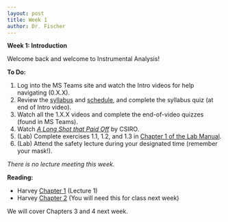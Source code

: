 ```yaml
---
layout: post
title: Week 1
author: Dr. Fischer
---
```


**Week 1: Introduction**

Welcome back and welcome to Instrumental Analysis!

**To Do:**

1. Log into the MS Teams site and watch the Intro videos for help navigating  (0.X.X).
1. Review the [syllabus]({{site.url}}/chem370/syllabus) and [schedule]({{site.url}}/chem370/schedule), and complete the syllabus quiz (at end of Intro video).
2. Watch all the 1.X.X videos and complete the end-of-video quizzes (found in MS Teams).
3. Watch [*A Long Shot that Paid Off*](https://www.youtube.com/watch?v=dYVb56Qmlak) by CSIRO.
3. (Lab) Complete exercises 1.1, 1.2, and 1.3 in [Chapter 1 of the Lab Manual]({{site.url}}/chem370/lab-manual/getting-started-in-r.html). 
3. (Lab) Attend the safety lecture during your designated time (remember your mask!).

*There is no lecture meeting this week.*

**Reading:**

- Harvey [Chapter 1](https://chem.libretexts.org/Bookshelves/Analytical_Chemistry/Book%3A_Analytical_Chemistry_2.1_(Harvey)/01%3A_Introduction_to_Analytical_Chemistry) (Lecture 1)
- Harvey [Chapter 2](https://chem.libretexts.org/Bookshelves/Analytical_Chemistry/Book%3A_Analytical_Chemistry_2.1_(Harvey)/02%3A_Basic_Tools_of_Analytical_Chemistry) (You will need this for class next week)

We will cover Chapters 3 and 4 next week.
